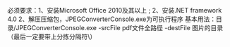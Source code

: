 必须要求：1、安装Microsoft Office 2010及其以上 ; 2、安装.NET framework 4.0
        2、解压压缩包，JPEGConverterConsole.exe为可执行程序
基本用法：目录/JPEGConverterConsole.exe -srcFile pdf文件全路径 -destFile 图片的目录（最后一定要带上分拣分隔符\\）